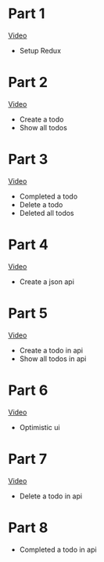 # Part 1

[Video](https://youtu.be/8GLEuP8lzt8)

- Setup Redux

# Part 2

[Video](https://youtu.be/PKDLGDbmAy4)

- Create a todo
- Show all todos

# Part 3

[Video](https://youtu.be/pd-z034WKwI)

- Completed a todo
- Delete a todo
- Deleted all todos

# Part 4

[Video](https://youtu.be/cRm_jQdhSCI)

- Create a json api

# Part 5

[Video](https://youtu.be/q2uFaEoMuu8)

- Create a todo in api
- Show all todos in api

# Part 6

[Video](https://youtu.be/aZ7O6_IpS6U)

- Optimistic ui

# Part 7

[Video](https://youtu.be/05AxtFFx9Ko)

- Delete a todo in api

# Part 8

- Completed a todo in api
